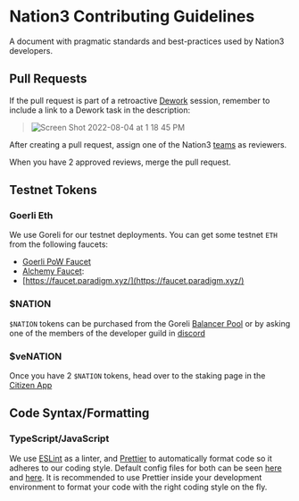 # Nation3 Contributing Guidelines

A document with pragmatic standards and best-practices used by Nation3 developers.

## Pull Requests

If the pull request is part of a retroactive [Dework](https://app.dework.xyz/nation3) session, remember to include a link to a Dework task in the description:

> ![Screen Shot 2022-08-04 at 1 18 45 PM](https://user-images.githubusercontent.com/95955389/182770285-5355cd10-ebbd-4acf-87a8-0c2d1213fc42.png)

After creating a pull request, assign one of the Nation3 [teams](https://github.com/orgs/nation3/teams) as reviewers.

When you have 2 approved reviews, merge the pull request.

## Testnet Tokens

### Goerli Eth

We use Goreli for our testnet deployments. You can get some testnet `ETH` from the following faucets:

- [Goerli PoW Faucet](https://goerli-faucet.pk910.de/)
- [Alchemy Faucet](https://goerlifaucet.com/):
- [https://faucet.paradigm.xyz/](https://faucet.paradigm.xyz/)

### $NATION

`$NATION` tokens can be purchased from the Goreli [Balancer Pool](https://goerli.balancer.fi/#/pool/0x6f57329d43f3de9ff39d4424576db920b55060b30002000000000000000000d7) or by asking one of the members of the developer guild in [discord](https://discord.gg/zYsf6edHBf)

### $veNATION

Once you have 2 `$NATION` tokens, head over to the staking page in the [Citizen App](https://app.nation3.org/lock)

## Code Syntax/Formatting

### TypeScript/JavaScript

We use [ESLint](https://eslint.org) as a linter, and [Prettier](https://prettier.io) to automatically format code so it adheres to our coding style.
Default config files for both can be seen [here](https://github.com/nation3/app/blob/main/ui/.eslintrc) and [here](https://github.com/nation3/app/blob/main/ui/.prettierrc.json). It is recommended to use Prettier inside your development environment to format your code with the right coding style on the fly.
